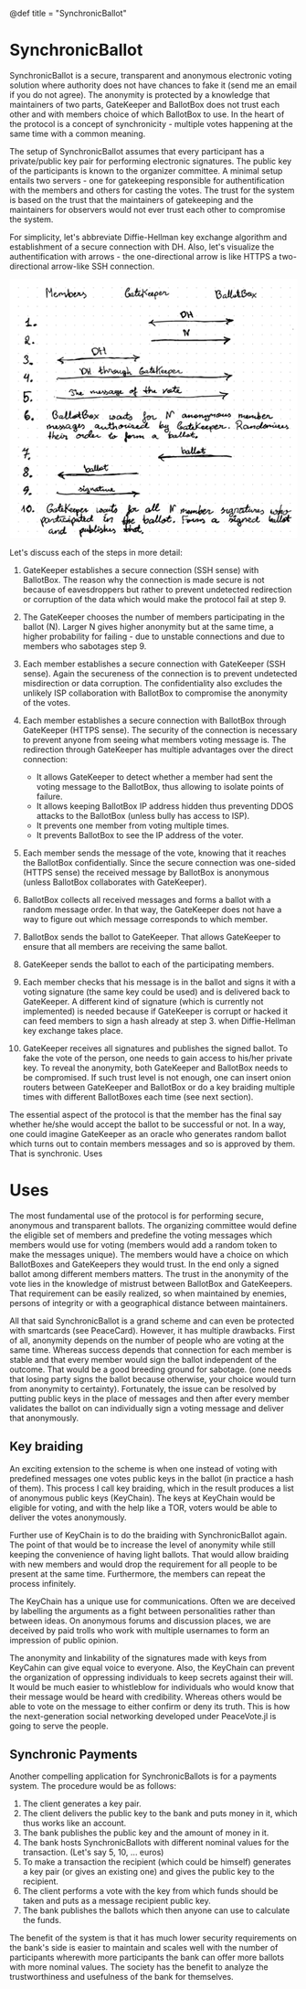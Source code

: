 @def title = "SynchronicBallot"

# SynchronicBallot

SynchronicBallot is a secure, transparent and anonymous electronic voting solution where authority does not have chances to fake it (send me an email if you do not agree). The anonymity is protected by a knowledge that maintainers of two parts, GateKeeper and BallotBox does not trust each other and with members choice of which BallotBox to use. In the heart of the protocol is a concept of synchronicity - multiple votes happening at the same time with a common meaning. 

The setup of SynchronicBallot assumes that every participant has a private/public key pair for performing electronic signatures. The public key of the participants is known to the organizer committee. A minimal setup entails two servers - one for gatekeeping responsible for authentification with the members and others for casting the votes. The trust for the system is based on the trust that the maintainers of gatekeeping and the maintainers for observers would not ever trust each other to compromise the system. 

For simplicity, let's abbreviate Diffie-Hellman key exchange algorithm and establishment of a secure connection with DH. Also, let's visualize the authentification with arrows - the one-directional arrow is like HTTPS a two-directional arrow-like SSH connection. 

![](/assets/infra/protocol.svg)

Let's discuss each of the steps in more detail:

1. GateKeeper establishes a secure connection (SSH sense) with BallotBox. The reason why the connection is made secure is not because of eavesdroppers but rather to prevent undetected redirection or corruption of the data which would make the protocol fail at step 9.
2. The GateKeeper chooses the number of members participating in the ballot (N). Larger N gives higher anonymity but at the same time, a higher probability for failing - due to unstable connections and due to members who sabotages step 9. 
3. Each member establishes a secure connection with GateKeeper (SSH sense). Again the secureness of the connection is to prevent undetected misdirection or data corruption. The confidentiality also excludes the unlikely ISP collaboration with BallotBox to compromise the anonymity of the votes.
4. Each member establishes a secure connection with BallotBox through GateKeeper (HTTPS sense). The security of the connection is necessary to prevent anyone from seeing what members voting message is. The redirection through GateKeeper has multiple advantages over the direct connection:

    * It allows GateKeeper to detect whether a member had sent the voting message to the BallotBox, thus allowing to isolate points of failure. 
    * It allows keeping BallotBox IP address hidden thus preventing DDOS attacks to the BallotBox (unless bully has access to ISP).
    * It prevents one member from voting multiple times. 
    * It prevents BallotBox to see the IP address of the voter.

5. Each member sends the message of the vote, knowing that it reaches the BallotBox confidentially. Since the secure connection was one-sided (HTTPS sense) the received message by BallotBox is anonymous (unless BallotBox collaborates with GateKeeper).
6. BallotBox collects all received messages and forms a ballot with a random message order. In that way, the GateKeeper does not have a way to figure out which message corresponds to which member. 
7. BallotBox sends the ballot to GateKeeper. That allows GateKeeper to ensure that all members are receiving the same ballot. 
8. GateKeeper sends the ballot to each of the participating members.
9. Each member checks that his message is in the ballot and signs it with a voting signature (the same key could be used) and is delivered back to GateKeeper. A different kind of signature (which is currently not implemented) is needed because if GateKeeper is corrupt or hacked it can feed members to sign a hash already at step 3. when Diffie-Hellman key exchange takes place.  
10. GateKeeper receives all signatures and publishes the signed ballot. 
To fake the vote of the person, one needs to gain access to his/her private key. To reveal the anonymity, both GateKeeper and BallotBox needs to be compromised. If such trust level is not enough, one can insert onion routers between GateKeeper and BallotBox or do a key braiding multiple times with different BallotBoxes each time (see next section).

The essential aspect of the protocol is that the member has the final say whether he/she would accept the ballot to be successful or not. In a way, one could imagine GateKeeper as an oracle who generates random ballot which turns out to contain members messages and so is approved by them. That is synchronic.
Uses 

# Uses

The most fundamental use of the protocol is for performing secure, anonymous and transparent ballots. The organizing committee would define the eligible set of members and predefine the voting messages which members would use for voting (members would add a random token to make the messages unique). The members would have a choice on which BallotBoxes and GateKeepers they would trust. In the end only a signed ballot among different members matters. The trust in the anonymity of the vote lies in the knowledge of mistrust between BallotBox and GateKeepers. That requirement can be easily realized, so when maintained by enemies, persons of integrity or with a geographical distance between maintainers. 
 
 All that said SynchronicBallot is a grand scheme and can even be protected with smartcards (see PeaceCard). However, it has multiple drawbacks. First of all, anonymity depends on the number of people who are voting at the same time. Whereas success depends that connection for each member is stable and that every member would sign the ballot independent of the outcome. That would be a good breeding ground for sabotage. (one needs that losing party signs the ballot because otherwise, your choice would turn from anonymity to certainty). Fortunately, the issue can be resolved by putting public keys in the place of messages and then after every member validates the ballot on can individually sign a voting message and deliver that anonymously.

## Key braiding

An exciting extension to the scheme is when one instead of voting with predefined messages one votes public keys in the ballot (in practice a hash of them). This process I call key braiding, which in the result produces a list of anonymous public keys (KeyChain). The keys at KeyChain would be eligible for voting, and with the help like a TOR, voters would be able to deliver the votes anonymously. 

Further use of KeyChain is to do the braiding with SynchronicBallot again. The point of that would be to increase the level of anonymity while still keeping the convenience of having light ballots. That would allow braiding with new members and would drop the requirement for all people to be present at the same time. Furthermore, the members can repeat the process infinitely.

The KeyChain has a unique use for communications. Often we are deceived by labelling the arguments as a fight between personalities rather than between ideas. On anonymous forums and discussion places, we are deceived by paid trolls who work with multiple usernames to form an impression of public opinion.

The anonymity and linkability of the signatures made with keys from KeyCahin can give equal voice to everyone. Also, the KeyChain can prevent the organization of oppressing individuals to keep secrets against their will. It would be much easier to whistleblow for individuals who would know that their message would be heard with credibility. Whereas others would be able to vote on the message to either confirm or deny its truth. This is how the next-generation social networking developed under PeaceVote.jl is going to serve the people. 

## Synchronic Payments

Another compelling application for SynchronicBallots is for a payments system. The procedure would be as follows:

1. The client generates a key pair.
2. The client delivers the public key to the bank and puts money in it, which thus works like an account. 
3. The bank publishes the public key and the amount of money in it.
4. The bank hosts SynchronicBallots with different nominal values for the transaction. (Let's say 5, 10, ... euros)
5. To make a transaction the recipient (which could be himself) generates a key pair (or gives an existing one) and gives the public key to the recipient.
6. The client performs a vote with the key from which funds should be taken and puts as a message recipient public key.
7. The bank publishes the ballots which then anyone can use to calculate the funds. 

The benefit of the system is that it has much lower security requirements on the bank's side is easier to maintain and scales well with the number of participants wherewith more participants the bank can offer more ballots with more nominal values. The society has the benefit to analyze the trustworthiness and usefulness of the bank for themselves. 


